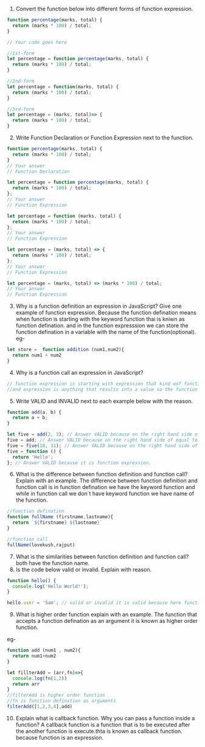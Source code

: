 1. Convert the function below into different forms of function expression.

```js
function percentage(marks, total) {
  return (marks * 100) / total;
}

// Your code goes here

//1st-form
let percentage = function percentage(marks, total) {
  return (marks * 100) / total;
}

//2nd-form
let percentage = function(marks, total) {
  return (marks * 100) / total;
}

//3rd-form
let percentage = (marks, total)=> {
  return (marks * 100) / total;
}
```

2. Write Function Declaration or Function Expression next to the function.

```js
function percentage(marks, total) {
  return (marks * 100) / total;
}
// Your answer
// Function Declaration
```

```js
let percentage = function percentage(marks, total) {
  return (marks * 100) / total;
};
// Your answer
// Function Expression
```

```js
let percentage = function (marks, total) {
  return (marks * 100) / total;
};
// Your answer
// Function Expression
```

```js
let percentage = (marks, total) => {
  return (marks * 100) / total;
};
// Your answer
// Function Expression
```

```js
let percentage = (marks, total) => (marks * 100) / total;
// Your answer
// Function Expression
```

3. Why is a function definition an expression in JavaScript? Give one example of function expression.
Because the function defination means when function is starting with the keyword function thai is kniwn as function defination. and in the function expresssion we can store the function defination in a variable with the name of the function(optional).
eg-
```js
let store =  function addition (num1,num2){
  return num1 + num2
}
```


4. Why is a function call an expression in JavaScript?
```js
// function expression is starting with expression that kind oof function is known as function expression
//and expression is anything that results into a value so the function call an expression in javascript


```
5. Write VALID and INVALID next to each example below with the reason.

```js
function add(a, b) {
  return a + b;
}

let five = add(2, 3); // Answer VALID because on the right hand side of equal to is function expression
five = add; // Answer VALID because on the right hand side of equal to is variable
five = five(10, 11); // Answer VALID because on the right hand side of equal to is function expression
five = function () {
  return 'Hello';
}; // Answer VALID because it is function expression.
```

6. What is the difference between function definition and function call? Explain with an example.
The difference between function definition and function call is in function defination we have the keyword function and while in function call we don`t have keyword function we have name of the function.
```js
//function defination
function fullName (firstname,lastname){
  return `${firstname} ${lastname}`
}

//function call
fullName(lovekush,rajput)
```
7. What is the similarities between function definition and function call?
both have the function name.
8. Is the code below valid or invalid. Explain with reason.

```js
function hello() {
  console.log('Hello World!');
}

hello.user = 'Sam'; // valid or invalid it is valid because here function behaving like object and function is an special kind of object that can be execute
```

9. What is higher order function explain with an example.
The function that accepts a function defination as an argument it is known as higher order function.

eg-
```js
function add (num1 , num2){
  return num1+num2
}

let fillterAdd = (arr,fn)=>{
  console.log(fn(1,2))
  return arr
}
//filterAdd is higher order function
//fn is function defination as arguments
filterAdd([1,2,3,4],add)
```
10. Explain what is callback function. Why you can pass a function inside a function?
A callback function is a function that is to be executed after the another function is execute.thta is known as callback function. 
because function is an expression.
 